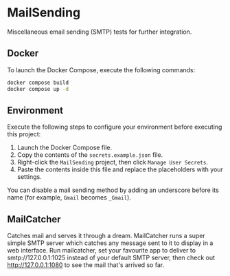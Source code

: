 # MailSending

Miscellaneous email sending (SMTP) tests for further integration.

## Docker

To launch the Docker Compose, execute the following commands:

```sh
docker compose build
docker compose up -d
```

## Environment

Execute the following steps to configure your environment before executing this project:

1. Launch the Docker Compose file.
2. Copy the contents of the `secrets.example.json` file.
3. Right-click the `MailSending` project, then click `Manage User Secrets`.
4. Paste the contents inside this file and replace the placeholders with your settings.

You can disable a mail sending method by adding an underscore before its name (for example, `Gmail` becomes `_Gmail`).

## MailCatcher

Catches mail and serves it through a dream. MailCatcher runs a super simple SMTP server which catches any message sent to it to display in a web interface. Run mailcatcher, set your favourite app to deliver to smtp://127.0.0.1:1025 instead of your default SMTP server, then check out http://127.0.0.1:1080 to see the mail that's arrived so far.
